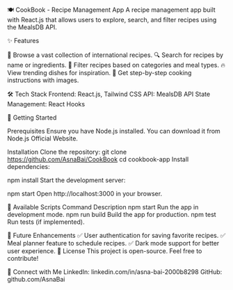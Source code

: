 🍽️ CookBook - Recipe Management App
A recipe management app built with React.js that allows users to explore, search, and filter recipes using the MealsDB API.

✨ Features

📖 Browse a vast collection of international recipes.
🔍 Search for recipes by name or ingredients.
📌 Filter recipes based on categories and meal types.
🔥 View trending dishes for inspiration.
🍳 Get step-by-step cooking instructions with images.

🛠️ Tech Stack
Frontend: React.js, Tailwind CSS
API: MealsDB API
State Management: React Hooks

🚀 Getting Started

Prerequisites
Ensure you have Node.js installed. You can download it from Node.js Official Website.

Installation
Clone the repository:
git clone https://github.com/AsnaBai/CookBook
cd cookbook-app
Install dependencies:

npm install
Start the development server:

npm start
Open http://localhost:3000 in your browser.

🔧 Available Scripts
Command	Description
npm start	Run the app in development mode.
npm run build	Build the app for production.
npm test	Run tests (if implemented).


🎯 Future Enhancements
✅ User authentication for saving favorite recipes.
✅ Meal planner feature to schedule recipes.
✅ Dark mode support for better user experience.
📜 License
This project is open-source. Feel free to contribute!

🤝 Connect with Me
LinkedIn: linkedin.com/in/asna-bai-2000b8298
GitHub: github.com/AsnaBai
